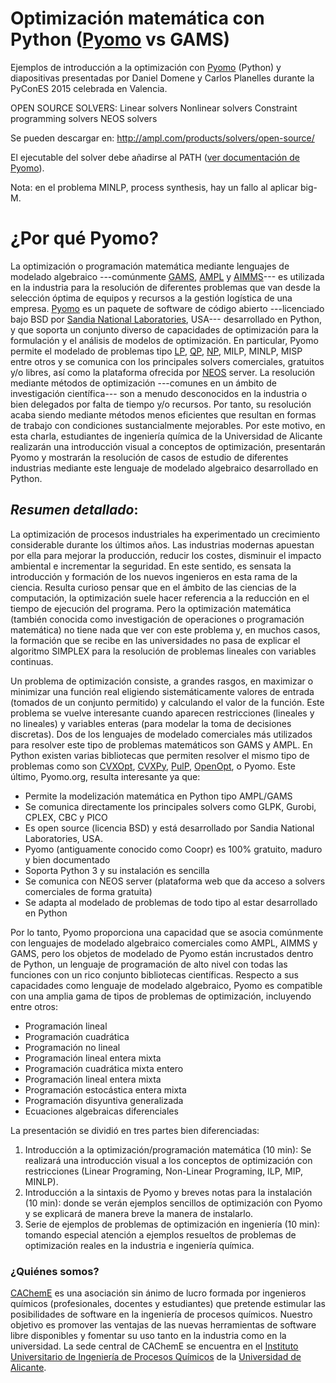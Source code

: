 # Optimización matemática con Python ([Pyomo](http://www.pyomo.org/) vs GAMS)
Ejemplos de introducción a la optimización con [Pyomo](http://www.pyomo.org/) (Python) y diapositivas presentadas por Daniel Domene y Carlos Planelles durante la PyConES 2015 celebrada en Valencia.

OPEN SOURCE SOLVERS:
  Linear solvers
  Nonlinear solvers
  Constraint programming solvers
  NEOS solvers

Se pueden descargar en:
  http://ampl.com/products/solvers/open-source/

El ejecutable del solver debe añadirse al PATH ([ver documentación de Pyomo](http://www.pyomo.org/installation)).

Nota: en el problema MINLP, process synthesis, hay un fallo al aplicar big-M.

# ¿Por qué Pyomo?

La optimización o programación matemática mediante lenguajes de modelado algebraico ---comúnmente [GAMS](http://www.gams.com/), [AMPL](http://ampl.com/) y [AIMMS](http://www.aimms.com/)--- es utilizada en la industria para la resolución de diferentes problemas que van desde la selección óptima de equipos y recursos a la gestión logística de una empresa. [Pyomo](http://www.pyomo.org/) es un paquete de software de código abierto ---licenciado bajo BSD por [Sandia National Laboratories](http://www.sandia.gov/), USA--- desarrollado en Python, y que soporta un conjunto diverso de capacidades de optimización para la formulación y el análisis de modelos de optimización. En particular, Pyomo permite el modelado de problemas tipo [LP](https://en.wikipedia.org/wiki/Linear_programming), [QP](https://en.wikipedia.org/wiki/Quadratic_programming), [NP](https://en.wikipedia.org/wiki/Nonlinear_programming), MILP, MINLP, MISP entre otros y se comunica con los principales solvers comerciales, gratuitos y/o libres, así como la plataforma ofrecida por [NEOS](http://www.neos-server.org/neos/) server. La resolución mediante métodos de optimización ---comunes en un ámbito de investigación científica--- son a menudo desconocidos en la industria o bien delegados por falta de tiempo y/o recursos. Por tanto, su resolución acaba siendo mediante métodos menos eficientes que resultan en formas de trabajo con condiciones sustancialmente mejorables. Por este motivo, en esta charla, estudiantes de ingeniería química de la Universidad de Alicante realizarán una introducción visual a conceptos de optimización, presentarán Pyomo y mostrarán la resolución de casos de estudio de diferentes industrias mediante este lenguaje de modelado algebraico desarrollado en Python.

## *Resumen detallado*:
La optimización de procesos industriales ha experimentado un crecimiento considerable durante los últimos años. Las industrias modernas apuestan por ella para mejorar la producción, reducir los costes, disminuir el impacto ambiental e incrementar la seguridad. En este sentido, es sensata la introducción y formación de los nuevos ingenieros en esta rama de la ciencia. Resulta curioso pensar que en el ámbito de las ciencias de la computación, la optimización suele hacer referencia a la reducción en el tiempo de ejecución del programa. Pero la optimización matemática (también conocida como investigación de operaciones o programación matemática) no tiene nada que ver con este problema y, en muchos casos, la formación que se recibe en las universidades no pasa de explicar el algoritmo SIMPLEX para la resolución de problemas lineales con variables continuas. 

Un problema de optimización consiste, a grandes rasgos, en maximizar o minimizar una función real eligiendo sistemáticamente valores de entrada (tomados de un conjunto permitido) y calculando el valor de la función. Este problema se vuelve interesante cuando aparecen restricciones (lineales y no lineales) y variables enteras (para modelar la toma de decisiones discretas). Dos de los lenguajes de modelado comerciales más utilizados para resolver este tipo de problemas matemáticos son GAMS y AMPL. En Python existen varias bibliotecas que permiten resolver el mismo tipo de problemas como son [CVXOpt](http://cvxopt.org/), [CVXPy](http://www.cvxpy.org/en/latest/), [PulP](https://pythonhosted.org/PuLP/), [OpenOpt](http://openopt.org/Welcome), o Pyomo. Este último, Pyomo.org, resulta interesante ya que:
*  Permite la modelización matemática en Python tipo AMPL/GAMS
*  Se comunica directamente los principales solvers como GLPK, Gurobi, CPLEX, CBC y PICO
*  Es open source (licencia BSD) y está desarrollado por Sandia National Laboratories, USA.
*  Pyomo (antiguamente conocido como Coopr) es 100% gratuito, maduro y bien documentado
*  Soporta Python 3 y su instalación es sencilla
*  Se comunica con NEOS server (plataforma web que da acceso a solvers comerciales de forma gratuita)
*  Se adapta al modelado de problemas de todo tipo al estar desarrollado en Python

Por lo tanto, Pyomo proporciona una capacidad que se asocia comúnmente con lenguajes de modelado algebraico comerciales como AMPL, AIMMS y GAMS, pero los objetos de modelado de Pyomo están incrustados dentro de Python, un lenguaje de programación de alto nivel con todas las funciones con un rico conjunto bibliotecas científicas. Respecto a sus capacidades como lenguaje de modelado algebraico, Pyomo es compatible con una amplia gama de tipos de problemas de optimización, incluyendo entre otros:
*  Programación lineal
*  Programación cuadrática
*  Programación no lineal
*  Programación lineal entera mixta
*  Programación cuadrática mixta entero
*  Programación lineal entera mixta
*  Programación estocástica entera mixta
*  Programación disyuntiva generalizada
*  Ecuaciones algebraicas diferenciales

La presentación se dividió en tres partes bien diferenciadas:
1. Introducción a la optimización/programación matemática (10 min): Se realizará una introducción visual a los conceptos de optimización con restricciones (Linear Programing, Non-Linear Programing, ILP, MIP, MINLP). 
2. Introducción a la sintaxis de Pyomo y breves notas para la instalación (10 min): donde se verán ejemplos sencillos de optimización con Pyomo y se explicará de manera breve la manera de instalarlo. 
3. Serie de ejemplos de problemas de optimización en ingeniería (10 min): tomando especial atención a ejemplos resueltos de problemas de optimización reales en la industria e ingeniería química.

### ¿Quiénes somos?
[CAChemE](http://cacheme.org/) es una asociación sin ánimo de lucro formada por ingenieros químicos (profesionales, docentes y estudiantes) que pretende estimular las posibilidades de software en la ingeniería de procesos químicos. Nuestro objetivo es promover las ventajas de las nuevas herramientas de software libre disponibles y fomentar su uso tanto en la industria como en la universidad. La sede central de CAChemE se encuentra en el [Instituto Universitario de Ingeniería de Procesos Químicos](http://iipq.ua.es/) de la [Universidad de Alicante](http://www.ua.es/).
